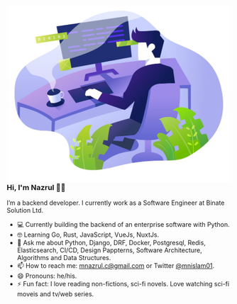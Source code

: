 <img align="right" src="https://github.com/mnislam01/mnislam01/blob/master/illustration.jpg" width=500px height=400px/>

### Hi, I'm Nazrul 👋:smiley:

I’m a backend developer. I currently work as a Software Engineer at Binate Solution Ltd.

- :computer:  Currently building the backend of an enterprise software with Python.
- 🤓  Learning Go, Rust, JavaScript, VueJs, NuxtJs.
- 💬  Ask me about Python, Django, DRF, Docker, Postgresql, Redis, Elasticsearch, CI/CD, Design Pappterns, Software Architecture, Algorithms and Data Structures.
- 📫  How to reach me: mnazrul.c@gmail.com or Twitter [@mnislam01](twitter.com/mnislam01).
- 😄  Pronouns: he/his.
- ⚡  Fun fact: I love reading non-fictions, sci-fi novels. Love watching sci-fi moveis and tv/web series.
